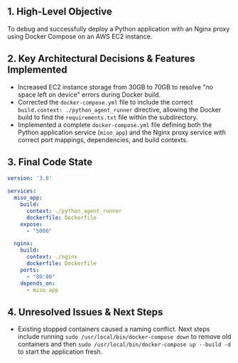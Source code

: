 ## 1. High-Level Objective ##

To debug and successfully deploy a Python application with an Nginx proxy using Docker Compose on an AWS EC2 instance.

## 2. Key Architectural Decisions & Features Implemented ##

* Increased EC2 instance storage from 30GB to 70GB to resolve "no space left on device" errors during Docker build.
* Corrected the `docker-compose.yml` file to include the correct `build.context: ./python_agent_runner` directive, allowing the Docker build to find the `requirements.txt` file within the subdirectory.
* Implemented a complete `docker-compose.yml` file defining both the Python application service (`miso_app`) and the Nginx proxy service with correct port mappings, dependencies, and build contexts.


## 3. Final Code State ##

```yaml
version: '3.8'

services:
  miso_app:
    build:
      context: ./python_agent_runner
      dockerfile: Dockerfile
    expose:
      - "5000"

  nginx:
    build:
      context: ./nginx
      dockerfile: Dockerfile
    ports:
      - "80:80"
    depends_on:
      - miso_app

```

## 4. Unresolved Issues & Next Steps ##

* Existing stopped containers caused a naming conflict. Next steps include running `sudo /usr/local/bin/docker-compose down` to remove old containers and then `sudo /usr/local/bin/docker-compose up --build -d` to start the application fresh.

